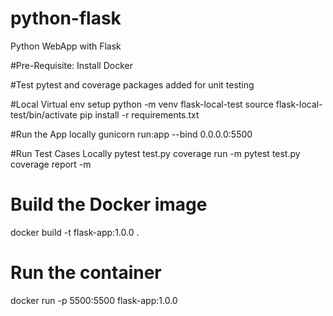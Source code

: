 # python-flask
Python WebApp with Flask

#Pre-Requisite: 
Install Docker 

#Test
pytest and coverage packages added for unit testing

#Local Virtual env setup
python -m venv flask-local-test
source flask-local-test/bin/activate
pip install -r requirements.txt 

#Run the App locally
gunicorn run:app --bind 0.0.0.0:5500

#Run Test Cases Locally
pytest test.py
coverage run -m pytest test.py
coverage report -m

# Build the Docker image
docker build -t flask-app:1.0.0 .

# Run the container
docker run -p 5500:5500 flask-app:1.0.0
